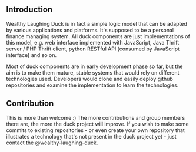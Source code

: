 Introduction
------------

Wealthy Laughing Duck is in fact a simple logic model that can be adapted by
various applications and platforms. It's supposed to be a personal finance
managing system. All duck components are just implementations of this model,
e.g. web interface implemented with JavaScript, Java Thrift server / PHP
Thrift client, python RESTful API (consumed by JavaScript interface) and so on.

Most of duck components are in early development phase so far, but the aim is
to make them mature, stable systems that would rely on different technologies
used. Developers would clone and easily deploy github repositories and examine
the implementation to learn the technologies.

Contribution
------------

This is more than welcome :) The more contributions and group members there
are, the more the duck project will improve. If you wish to make some commits
to existing repositories - or even create your own repository that illustrates
a technology that's not present in the duck project yet - just contact the
@wealthy-laughing-duck.
